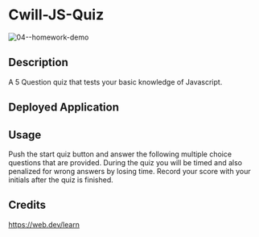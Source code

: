 # Cwill-JS-Quiz

![04--homework-demo](https://github.com/Cwill290/Cwill-JS-Quiz/assets/130315092/04b47a93-a52f-4069-bf59-3992511b9278)

## Description
A 5 Question quiz that tests your basic knowledge of Javascript.

## Deployed Application

## Usage
Push the start quiz button and answer the following multiple choice questions that are provided. During the quiz you will be timed and also penalized for wrong answers by losing time. Record your score with your initials after the quiz is finished.

## Credits
https://web.dev/learn